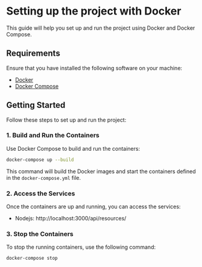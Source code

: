 # Setting up the project with Docker

This guide will help you set up and run the project using Docker and Docker Compose.

## Requirements

Ensure that you have installed the following software on your machine:

- [Docker](https://www.docker.com/get-started)
- [Docker Compose](https://docs.docker.com/compose/install/)

## Getting Started

Follow these steps to set up and run the project:

### 1. Build and Run the Containers

Use Docker Compose to build and run the containers:

```sh
docker-compose up --build
```

This command will build the Docker images and start the containers defined in the `docker-compose.yml` file.

### 2. Access the Services

Once the containers are up and running, you can access the services:

-   Nodejs: http://localhost:3000/api/resources/

### 3. Stop the Containers

To stop the running containers, use the following command:

```sh
docker-compose stop
```
